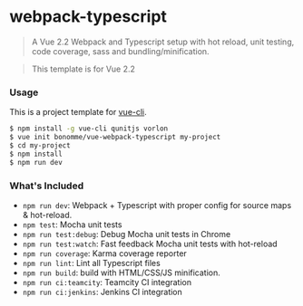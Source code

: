 # webpack-typescript

> A Vue 2.2 Webpack and Typescript setup with hot reload, unit testing, code coverage, sass and bundling/minification.

> This template is for Vue 2.2

### Usage

This is a project template for [vue-cli](https://github.com/vuejs/vue-cli).

``` bash
$ npm install -g vue-cli qunitjs vorlon
$ vue init bonomme/vue-webpack-typescript my-project
$ cd my-project
$ npm install
$ npm run dev
```

### What's Included

- `npm run dev`: Webpack + Typescript with proper config for source maps & hot-reload.
- `npm test`: Mocha unit tests
- `npm run test:debug`: Debug Mocha unit tests in Chrome
- `npm run test:watch`: Fast feedback Mocha unit tests with hot-reload
- `npm run coverage`: Karma coverage reporter
- `npm run lint`: Lint all Typescript files
- `npm run build`: build with HTML/CSS/JS minification.
- `npm run ci:teamcity`: Teamcity CI integration
- `npm run ci:jenkins`: Jenkins CI integration
